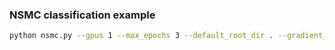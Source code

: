 ### NSMC classification example

```sh
python nsmc.py --gpus 1 --max_epochs 3 --default_root_dir . --gradient_clip_val 1.0 
```

